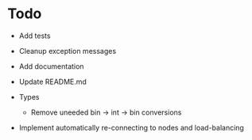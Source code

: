 Todo
=====

* Add tests
* Cleanup exception messages
* Add documentation
* Update README.md
* Types
  + Remove uneeded bin -> int -> bin conversions

* Implement automatically re-connecting to nodes and load-balancing
